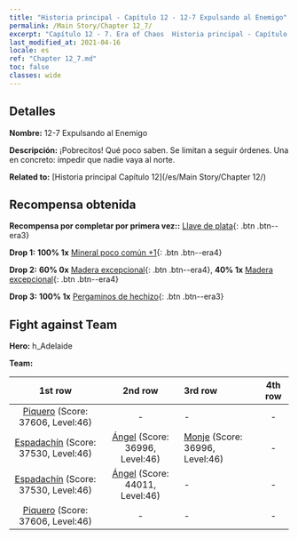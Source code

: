 ```yaml
---
title: "Historia principal - Capítulo 12 - 12-7 Expulsando al Enemigo"
permalink: /Main Story/Chapter 12_7/
excerpt: "Capítulo 12 - 7. Era of Chaos  Historia principal - Capítulo 12_7. 12-7 Expulsando al Enemigo"
last_modified_at: 2021-04-16
locale: es
ref: "Chapter 12_7.md"
toc: false
classes: wide
---
```


## Detalles

 **Nombre:** 12-7 Expulsando al Enemigo

 **Descripción:** ¡Pobrecitos! Qué poco saben. Se limitan a seguir órdenes. Una en concreto: impedir que nadie vaya al norte.

 **Related to:** [Historia principal Capítulo 12](/es/Main Story/Chapter 12/)

## Recompensa obtenida

 **Recompensa por completar por primera vez::** [Llave de plata](/es/Items/con_693/){: .btn .btn--era3}

 **Drop 1:** **100% 1x** [Mineral poco común +1](/es/Items/mat_40/){: .btn .btn--era4}

 **Drop 2:** **60% 0x** [Madera excepcional](/es/Items/mat_34/){: .btn .btn--era4}, **40% 1x** [Madera excepcional](/es/Items/mat_34/){: .btn .btn--era4}

 **Drop 3:** **100% 1x** [Pergaminos de hechizo](/es/Items/con_694/){: .btn .btn--era3}


## Fight against Team
 **Hero:** h_Adelaide

 **Team:**


  | 1st row | 2nd row | 3rd row | 4th row |
  |:----:|:----:|:----|:----:|
  | [Piquero](/es/units/Pikeman/) (Score: 37606, Level:46)  | - | - | - |
  | [Espadachín](/es/units/Swordsman/) (Score: 37530, Level:46)  | [Ángel](/es/units/Angel/) (Score: 36996, Level:46)  | [Monje](/es/units/Monk/) (Score: 36996, Level:46)  | - |
  | [Espadachín](/es/units/Swordsman/) (Score: 37530, Level:46)  | [Ángel](/es/units/Angel/) (Score: 44011, Level:46)  | - | - |
  | [Piquero](/es/units/Pikeman/) (Score: 37606, Level:46)  | - | - | - |


